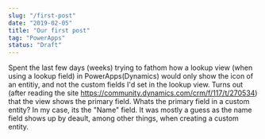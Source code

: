 ```yaml
---
slug: "/first-post"
date: "2019-02-05"
title: "Our first post"
tag: "PowerApps"
status: "Draft"
---
```


Spent the last few days (weeks) trying to fathom how a lookup view (when using a lookup field) in PowerApps(Dynamics) would only show the icon of an entitiy, and not the custom fields I'd set in the lookup view.
Turns out (after reading the site https://community.dynamics.com/crm/f/117/t/270534) that the view shows the primary field.
Whats the primary field in a custom entity? In my case, its the "Name" field. It was mostly a guess as the name field shows up by deault, among other things, when creating a custom entity.
